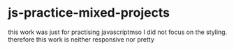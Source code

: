 # js-practice-mixed-projects
this work was just for practising javascriptmso I did not focus on the styling. therefore this work is neither responsive nor pretty
